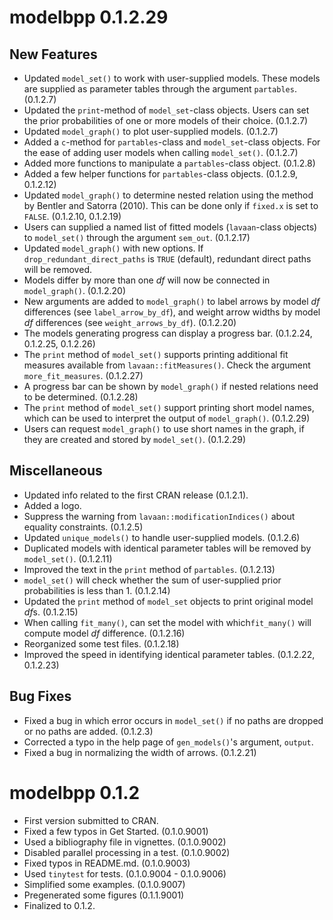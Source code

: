 # modelbpp 0.1.2.29

## New Features

- Updated `model_set()` to work with
  user-supplied models. These models
  are supplied as parameter tables
  through the argument `partables`.
  (0.1.2.7)
- Updated the `print`-method of
  `model_set`-class objects. Users can
  set the prior probabilities of one or
  more models of their choice. (0.1.2.7)
- Updated `model_graph()` to plot
  user-supplied models. (0.1.2.7)
- Added a `c`-method for `partables`-class
  and `model_set`-class objects. For the
  ease of adding user models when calling
  `model_set()`. (0.1.2.7)
- Added more functions to manipulate
  a `partables`-class object. (0.1.2.8)
- Added a few helper functions for
  `partables`-class objects. (0.1.2.9, 0.1.2.12)
- Updated `model_graph()` to determine
  nested relation using the method
  by Bentler and Satorra (2010). This
  can be done only if `fixed.x`
  is set to `FALSE`. (0.1.2.10, 0.1.2.19)
- Users can supplied a named list of
  fitted models (`lavaan`-class objects)
  to `model_set()` through the
  argument `sem_out`. (0.1.2.17)
- Updated `model_graph()` with new options.
  If `drop_redundant_direct_paths`
  is `TRUE` (default), redundant
  direct paths will be removed.
- Models differ by more than one *df*
  will now be connected in `model_graph()`.
  (0.1.2.20)
- New arguments are added to `model_graph()`
  to label arrows by model *df*
  differences (see `label_arrow_by_df`),
  and weight arrow widths by
  model *df* differences (see
  `weight_arrows_by_df`). (0.1.2.20)
- The models generating progress can
  display a progress bar.
  (0.1.2.24, 0.1.2.25, 0.1.2.26)
- The `print` method of `model_set()`
  supports printing additional fit
  measures available from
  `lavaan::fitMeasures()`. Check the
  argument `more_fit_measures`.
  (0.1.2.27)
- A progress bar can be shown by
  `model_graph()` if nested relations
  need to be determined. (0.1.2.28)
- The `print` method of `model_set()`
  support printing short model names,
  which can be used to interpret
  the output of `model_graph()`.
  (0.1.2.29)
- Users can request `model_graph()`
  to use short names in the
  graph, if they are created and
  stored by `model_set()`. (0.1.2.29)

## Miscellaneous

- Updated info related to the first CRAN
  release (0.1.2.1).
- Added a logo.
- Suppress the warning from
  `lavaan::modificationIndices()` about
  equality constraints. (0.1.2.5)
- Updated `unique_models()` to handle
  user-supplied models. (0.1.2.6)
- Duplicated models with identical
  parameter tables
  will be removed by `model_set()`. (0.1.2.11)
- Improved the text in the `print`
  method of `partables`. (0.1.2.13)
- `model_set()` will check whether
  the sum of user-supplied prior
  probabilities is less than 1. (0.1.2.14)
- Updated the `print` method of
  `model_set` objects to print original
  model *df*s. (0.1.2.15)
- When calling `fit_many()`, can set the
  model with which`fit_many()` will compute
  model *df* difference. (0.1.2.16)
- Reorganized some test files. (0.1.2.18)
- Improved the speed in identifying
  identical parameter tables.
  (0.1.2.22, 0.1.2.23)

## Bug Fixes

- Fixed a bug in which error occurs in
  `model_set()` if no paths are dropped
  or no paths are added. (0.1.2.3)
- Corrected a typo in the help page of
  `gen_models()`'s argument, `output`.
- Fixed a bug in normalizing the width
  of arrows. (0.1.2.21)

# modelbpp 0.1.2

- First version submitted to CRAN.
- Fixed a few typos in Get Started. (0.1.0.9001)
- Used a bibliography file in vignettes. (0.1.0.9002)
- Disabled parallel processing in a test. (0.1.0.9002)
- Fixed typos in README.md. (0.1.0.9003)
- Used `tinytest` for tests. (0.1.0.9004 - 0.1.0.9006)
- Simplified some examples. (0.1.0.9007)
- Pregenerated some figures (0.1.1.9001)
- Finalized to 0.1.2.